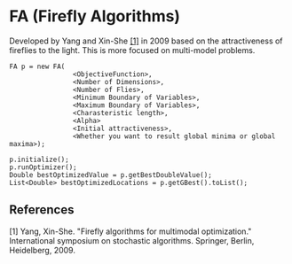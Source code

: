 # FA (Firefly Algorithms)

Developed by Yang and Xin-She  [[1]](#1) in 2009 based on the attractiveness of fireflies to the light. This is more focused on multi-model problems.

```
FA p = new FA(
                <ObjectiveFunction>,
                <Number of Dimensions>,
                <Number of Flies>,
                <Minimum Boundary of Variables>,
                <Maximum Boundary of Variables>,
                <Charasteristic length>,
                <Alpha>
                <Initial attractiveness>,
                <Whether you want to result global minima or global maxima>);

p.initialize();
p.runOptimizer();
Double bestOptimizedValue = p.getBestDoubleValue();
List<Double> bestOptimizedLocations = p.getGBest().toList();
```

## References
<a id="1">[1]</a> Yang, Xin-She. "Firefly algorithms for multimodal optimization." International symposium on stochastic algorithms. Springer, Berlin, Heidelberg, 2009.